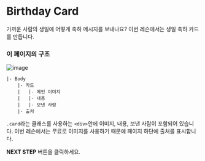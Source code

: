 # Birthday Card
가까운 사람의 생일에 어떻게 축하 메시지를 보내나요? 이번 레슨에서는 생일 축하 카드를 만듭니다. 



### 이 페이지의 구조

![image](https://res.cloudinary.com/dyiqg9qhi/image/upload/v1532609841/wire/img-wire-02.jpg)

```
|- Body
    |- 카드
    |   |- 메인 이미지
    |   |- 내용
    |   |- 보낸 사람
    |- 출처
```

 `.card`라는 클래스를 사용하는 `<div>`안에 이미지, 내용, 보낸 사람이 포함되어 있습니다. 이번 레슨에서는 무료로 이미지를 사용하기 때문에 페이지 하단에 출처를 표시합니다.



**NEXT STEP** 버튼을 클릭하세요.

